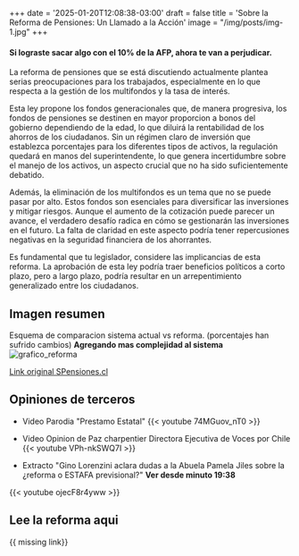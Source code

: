 +++
date = '2025-01-20T12:08:38-03:00'
draft = false
title = 'Sobre la Reforma de Pensiones: Un Llamado a la Acción'
image = "/img/posts/img-1.jpg"
+++

####  Si lograste sacar algo con el 10% de la AFP, ahora te van a perjudicar.
La reforma de pensiones que se está discutiendo actualmente plantea serias preocupaciones para los trabajados, especialmente en lo que respecta a la gestión de los multifondos y la tasa de interés. 

Esta ley propone los fondos generacionales que, de manera progresiva, los fondos de pensiones se destinen en mayor proporcion a bonos del gobierno dependiendo de la edad, lo que diluirá la rentabilidad de los ahorros de los ciudadanos. Sin un régimen claro de inversión que establezca porcentajes para los diferentes tipos de activos, la regulación quedará en manos del superintendente, lo que genera incertidumbre sobre el manejo de los activos, un aspecto crucial que no ha sido suficientemente debatido.

Además, la eliminación de los multifondos es un tema que no se puede pasar por alto. Estos fondos son esenciales para diversificar las inversiones y mitigar riesgos. Aunque el aumento de la cotización puede parecer un avance, el verdadero desafío radica en cómo se gestionarán las inversiones en el futuro. La falta de claridad en este aspecto podría tener repercusiones negativas en la seguridad financiera de los ahorrantes.

Es fundamental que tu legislador, considere las implicancias de esta reforma. La aprobación de esta ley podría traer beneficios políticos a corto plazo, pero a largo plazo, podría resultar en un arrepentimiento generalizado entre los ciudadanos.

## Imagen resumen
Esquema de comparacion sistema actual vs reforma. (porcentajes han sufrido cambios) **Agregando mas complejidad al sistema**
![grafico_reforma](/img/posts/grafico_reforma.jpg)

[Link original SPensiones.cl](https://www.spensiones.cl/portal/institucional/594/articles-15608_recurso_1.pdf)

## Opiniones de terceros
- Video Parodia "Prestamo Estatal"
{{< youtube 74MGuov_nT0 >}}

- Video Opinion de Paz charpentier Directora Ejecutiva de Voces por Chile
{{< youtube VPh-nkSWQ7I >}}

- Extracto "Gino Lorenzini aclara dudas a la Abuela Pamela Jiles sobre la ¿reforma o ESTAFA previsional?"
    **Ver desde minuto 19:38**

{{< youtube ojecF8r4yww >}}



## Lee la reforma aqui

{{ missing link}}